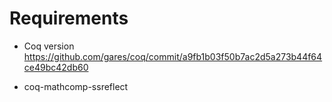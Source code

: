 # Requirements

- Coq version https://github.com/gares/coq/commit/a9fb1b03f50b7ac2d5a273b44f64ce49bc42db60

- coq-mathcomp-ssreflect
